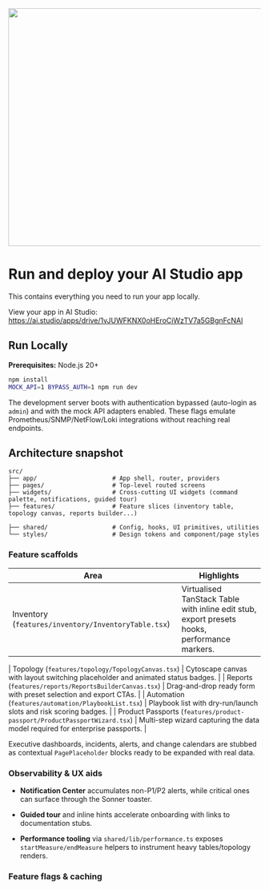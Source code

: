 <div align="center">
<img width="1200" height="475" alt="GHBanner" src="https://github.com/user-attachments/assets/0aa67016-6eaf-458a-adb2-6e31a0763ed6" />
</div>

# Run and deploy your AI Studio app

This contains everything you need to run your app locally.

View your app in AI Studio: https://ai.studio/apps/drive/1vJUWFKNX0oHEroCiWzTV7a5GBgnFcNAl

## Run Locally

**Prerequisites:** Node.js 20+

```bash
npm install
MOCK_API=1 BYPASS_AUTH=1 npm run dev
```

The development server boots with authentication bypassed (auto-login as `admin`) and with the mock API adapters enabled. These flags emulate Prometheus/SNMP/NetFlow/Loki integrations without reaching real endpoints.

## Architecture snapshot

```
src/
├── app/                     # App shell, router, providers
├── pages/                   # Top-level routed screens
├── widgets/                 # Cross-cutting UI widgets (command palette, notifications, guided tour)
├── features/                # Feature slices (inventory table, topology canvas, reports builder...)

├── shared/                  # Config, hooks, UI primitives, utilities
└── styles/                  # Design tokens and component/page styles
```



### Feature scaffolds

| Area | Highlights |
| --- | --- |
| Inventory (`features/inventory/InventoryTable.tsx`) | Virtualised TanStack Table with inline edit stub, export presets hooks, performance markers. |

| Topology (`features/topology/TopologyCanvas.tsx`) | Cytoscape canvas with layout switching placeholder and animated status badges. |
| Reports (`features/reports/ReportsBuilderCanvas.tsx`) | Drag-and-drop ready form with preset selection and export CTAs. |
| Automation (`features/automation/PlaybookList.tsx`) | Playbook list with dry-run/launch slots and risk scoring badges. |
| Product Passports (`features/product-passport/ProductPassportWizard.tsx`) | Multi-step wizard capturing the data model required for enterprise passports. |

Executive dashboards, incidents, alerts, and change calendars are stubbed as contextual `PagePlaceholder` blocks ready to be expanded with real data.

### Observability & UX aids

* **Notification Center** accumulates non-P1/P2 alerts, while critical ones can surface through the Sonner toaster.

* **Guided tour** and inline hints accelerate onboarding with links to documentation stubs.
* **Performance tooling** via `shared/lib/performance.ts` exposes `startMeasure/endMeasure` helpers to instrument heavy tables/topology renders.

### Feature flags & caching


